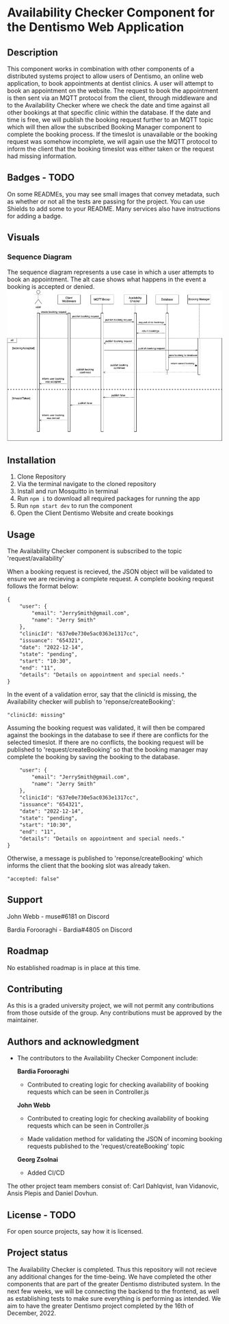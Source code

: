 # Availability Checker Component for the Dentismo Web Application 

## Description
This component works in combination with other components of a distributed systems project to allow users of Dentismo, an online web application, to book appointments at dentist clinics. A user will attempt to book an appointment on the website. The request to book the appointment is then sent via an MQTT protocol from the client, through middleware and to the Availability Checker where we check the date and time against all other bookings at that specific clinic within the database. If the date and time is free, we will publish the booking request further to an MQTT topic which will then allow the subscribed Booking Manager component to complete the booking process. If the timeslot is unavailable or the booking request was somehow incomplete, we will again use the MQTT protocol to inform the client that the booking timeslot was either taken or the request had missing information. 

## Badges - TODO
On some READMEs, you may see small images that convey metadata, such as whether or not all the tests are passing for the project. You can use Shields to add some to your README. Many services also have instructions for adding a badge.

## Visuals
### Sequence Diagram
The sequence diagram represents a use case in which a user attempts to book an appointment. The alt case shows what happens in the event a booking is accepted or denied.
![sequenceDiagramAC.png](./sequenceDiagramAC.png)

## Installation
1. Clone Repository
2. Via the terminal navigate to the cloned repository
3. Install and run Mosquitto in terminal
4. Run ```npm i``` to download all required packages for running the app
5. Run ```npm start dev``` to run the component
6. Open the Client Dentismo Website and create bookings

## Usage
The Availability Checker component is subscribed to the topic 'request/availability'

When a booking request is recieved, the JSON object will be validated to ensure we are recieving a complete request.
A complete booking request follows the format below:

```
{
    "user": {
        "email": "JerrySmith@gmail.com",
        "name": "Jerry Smith"
    },
    "clinicId": "637e0e730e5ac0363e1317cc",
    "issuance": "654321",
    "date": "2022-12-14",
    "state": "pending",
    "start": "10:30",
    "end": "11",
    "details": "Details on appointment and special needs."
}
```

In the event of a validation error, say that the clinicId is missing, the Availability checker will publish to 'reponse/createBooking':

```
"clinicId: missing"
```

Assuming the booking request was validated, it will then be compared against the bookings in the database to see if there are conflicts for the selected timeslot. If there are no conflicts, the booking request will be published to 'request/createBooking' so that the booking manager may complete the booking by saving the booking to the database.

```{
    "user": {
        "email": "JerrySmith@gmail.com",
        "name": "Jerry Smith"
    },
    "clinicId": "637e0e730e5ac0363e1317cc",
    "issuance": "654321",
    "date": "2022-12-14",
    "state": "pending",
    "start": "10:30",
    "end": "11",
    "details": "Details on appointment and special needs."
}
```

Otherwise, a message is published to 'reponse/createBooking' which informs the client that the booking slot was already taken.

```
"accepted: false"
```

## Support
John Webb - muse#6181 on Discord

Bardia Forooraghi - Bardia#4805 on Discord

## Roadmap
No established roadmap is in place at this time.

## Contributing
As this is a graded university project, we will not permit any contributions from those outside of the group.
Any contributions must be approved by the maintainer.

## Authors and acknowledgment
-   The contributors to the Availability Checker Component include:

    **Bardia Forooraghi**
    - Contributed to creating logic for checking availability of booking requests which can be seen in Controller.js

    **John Webb**
    - Contributed to creating logic for checking availability of booking requests which can be seen in Controller.js

    - Made validation method for validating the JSON of incoming booking requests published to the 'request/createBooking' topic

    **Georg Zsolnai**
    - Added CI/CD 

The other project team members consist of: Carl Dahlqvist, Ivan Vidanovic, Ansis Plepis and Daniel Dovhun. 

## License - TODO
For open source projects, say how it is licensed.

## Project status
The Availability Checker is completed. Thus this repository will not recieve any additional changes for the time-being. We have completed the other components that are part of the greater Dentismo distributed system. In the next few weeks, we will be connecting the backend to the frontend, as well as establishing tests to make sure everything is performing as intended. We aim to have the greater Dentismo project completed by the 16th of December, 2022. 
